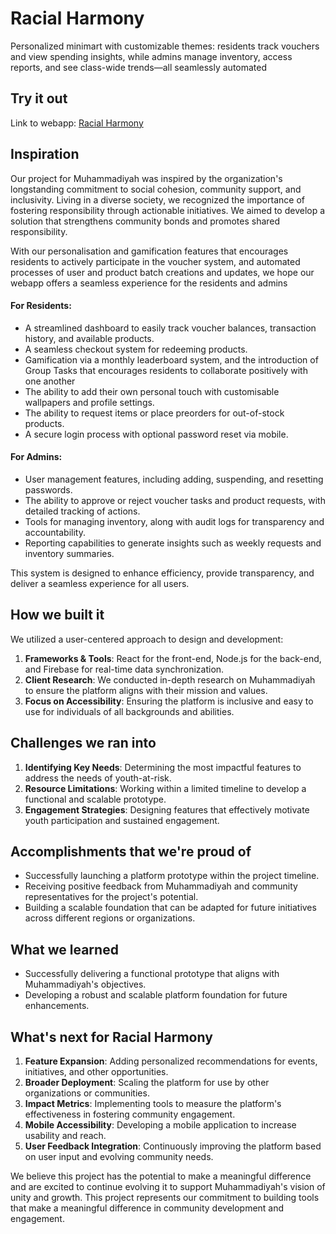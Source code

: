 # Racial Harmony

Personalized minimart with customizable themes: residents track vouchers and view spending insights, while admins manage inventory, access reports, and see class-wide trends—all seamlessly automated

## Try it out
Link to webapp: [Racial Harmony](https://racial-harmony-5.web.app/)

## Inspiration
Our project for Muhammadiyah was inspired by the organization's longstanding commitment to social cohesion, community support, and inclusivity. Living in a diverse society, we recognized the importance of fostering responsibility through actionable initiatives. We aimed to develop a solution that strengthens community bonds and promotes shared responsibility.

With our personalisation and gamification features that encourages residents to actively participate in the voucher system, and automated processes of user and product batch creations and updates, we hope our webapp offers a seamless experience for the residents and admins 

#### For Residents:
- A streamlined dashboard to easily track voucher balances, transaction history, and available products.
- A seamless checkout system for redeeming products.
- Gamification via a monthly leaderboard system, and the introduction of Group Tasks that encourages residents to collaborate positively with one another
- The ability to add their own personal touch with customisable wallpapers and profile settings.
- The ability to request items or place preorders for out-of-stock products.
- A secure login process with optional password reset via mobile.

#### For Admins:
- User management features, including adding, suspending, and resetting passwords.
- The ability to approve or reject voucher tasks and product requests, with detailed tracking of actions.
- Tools for managing inventory, along with audit logs for transparency and accountability.
- Reporting capabilities to generate insights such as weekly requests and inventory summaries.

This system is designed to enhance efficiency, provide transparency, and deliver a seamless experience for all users.

## How we built it
We utilized a user-centered approach to design and development:
1. **Frameworks & Tools**: React for the front-end, Node.js for the back-end, and Firebase for real-time data synchronization.
2. **Client Research**: We conducted in-depth research on Muhammadiyah to ensure the platform aligns with their mission and values.
3. **Focus on Accessibility**: Ensuring the platform is inclusive and easy to use for individuals of all backgrounds and abilities.

## Challenges we ran into
1. **Identifying Key Needs**: Determining the most impactful features to address the needs of youth-at-risk.
2. **Resource Limitations**: Working within a limited timeline to develop a functional and scalable prototype.
3. **Engagement Strategies**: Designing features that effectively motivate youth participation and sustained engagement.

## Accomplishments that we're proud of
- Successfully launching a platform prototype within the project timeline.
- Receiving positive feedback from Muhammadiyah and community representatives for the project's potential.
- Building a scalable foundation that can be adapted for future initiatives across different regions or organizations.

## What we learned
- Successfully delivering a functional prototype that aligns with Muhammadiyah's objectives.
- Developing a robust and scalable platform foundation for future enhancements.

## What's next for Racial Harmony
1. **Feature Expansion**: Adding personalized recommendations for events, initiatives, and other opportunities.
2. **Broader Deployment**: Scaling the platform for use by other organizations or communities.
3. **Impact Metrics**: Implementing tools to measure the platform's effectiveness in fostering community engagement.
4. **Mobile Accessibility**: Developing a mobile application to increase usability and reach.
5. **User Feedback Integration**: Continuously improving the platform based on user input and evolving community needs.

We believe this project has the potential to make a meaningful difference and are excited to continue evolving it to support Muhammadiyah's vision of unity and growth. This project represents our commitment to building tools that make a meaningful difference in community development and engagement.

